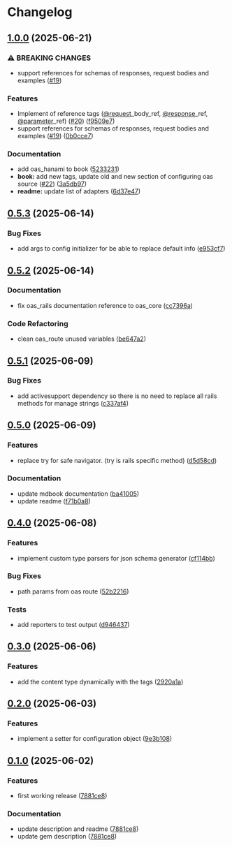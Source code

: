 # Changelog

## [1.0.0](https://github.com/a-chacon/oas_core/compare/oas_core/v0.5.3...oas_core/v1.0.0) (2025-06-21)


### ⚠ BREAKING CHANGES

* support references for schemas of responses, request bodies and examples ([#19](https://github.com/a-chacon/oas_core/issues/19))

### Features

* Implement of reference tags ([@request](https://github.com/request)_body_ref, [@response](https://github.com/response)_ref, [@parameter](https://github.com/parameter)_ref) ([#20](https://github.com/a-chacon/oas_core/issues/20)) ([f9509e7](https://github.com/a-chacon/oas_core/commit/f9509e7f45bce2634cba81bdc8f759afdc4975ac))
* support references for schemas of responses, request bodies and examples ([#19](https://github.com/a-chacon/oas_core/issues/19)) ([0b0cce7](https://github.com/a-chacon/oas_core/commit/0b0cce75abc142cb6cd529bca52517767177fa57))


### Documentation

* add oas_hanami to book ([5233231](https://github.com/a-chacon/oas_core/commit/52332312775654b3da972e6a785c361d980b1f5e))
* **book:** add new tags, update old and new section of configuring oas source ([#22](https://github.com/a-chacon/oas_core/issues/22)) ([3a5db97](https://github.com/a-chacon/oas_core/commit/3a5db9786e1dfed9cae85583b2c9dc3cccfe34d4))
* **readme:** update list of adapters ([6d37e47](https://github.com/a-chacon/oas_core/commit/6d37e4748ece2e36cb4574d398a117c08635ceef))

## [0.5.3](https://github.com/a-chacon/oas_core/compare/oas_core/v0.5.2...oas_core/v0.5.3) (2025-06-14)


### Bug Fixes

* add args to config initializer for be able to replace default info ([e953cf7](https://github.com/a-chacon/oas_core/commit/e953cf7b75e216e87811f42144ae1b042c17c4db))

## [0.5.2](https://github.com/a-chacon/oas_core/compare/oas_core/v0.5.1...oas_core/v0.5.2) (2025-06-14)


### Documentation

* fix oas_rails documentation reference to oas_core ([cc7396a](https://github.com/a-chacon/oas_core/commit/cc7396a25c34a49d3b7d6560ee0386633cbd0642))


### Code Refactoring

* clean oas_route unused variables ([be647a2](https://github.com/a-chacon/oas_core/commit/be647a20a383a0fabdd7c1622d8c472e44f93b51))

## [0.5.1](https://github.com/a-chacon/oas_core/compare/oas_core/v0.5.0...oas_core/v0.5.1) (2025-06-09)


### Bug Fixes

* add activesupport dependency so there is no need to replace all rails methods for manage strings ([c337af4](https://github.com/a-chacon/oas_core/commit/c337af403f9c3b8e658324f3b2f08abc816b75c7))

## [0.5.0](https://github.com/a-chacon/oas_core/compare/oas_core/v0.4.0...oas_core/v0.5.0) (2025-06-09)


### Features

* replace try for safe navigator. (try is rails specific method) ([d5d58cd](https://github.com/a-chacon/oas_core/commit/d5d58cddd018455471b0de83a165e990a5ed7154))


### Documentation

* update mdbook documentation ([ba41005](https://github.com/a-chacon/oas_core/commit/ba41005b257e5d3456b37ed8dfdb43cbfc77b179))
* update readme ([f71b0a8](https://github.com/a-chacon/oas_core/commit/f71b0a885590c9216cd666ccd31236686d9d8f35))

## [0.4.0](https://github.com/a-chacon/oas_core/compare/oas_core/v0.3.0...oas_core/v0.4.0) (2025-06-08)


### Features

* implement custom type parsers for json schema generator ([cf114bb](https://github.com/a-chacon/oas_core/commit/cf114bb0d009c78533287445225f06e6139a929d))


### Bug Fixes

* path params from oas route ([52b2216](https://github.com/a-chacon/oas_core/commit/52b2216b7f6a79a873b24efeafc502b94290b265))


### Tests

* add reporters to test output ([d946437](https://github.com/a-chacon/oas_core/commit/d946437190751b50936b955cbf16a6d80df6d264))

## [0.3.0](https://github.com/a-chacon/oas_core/compare/oas_core/v0.2.0...oas_core/v0.3.0) (2025-06-06)


### Features

* add the content type dynamically with the tags ([2920a1a](https://github.com/a-chacon/oas_core/commit/2920a1ad468d800993e7fceb66f0bf760ac85a37))

## [0.2.0](https://github.com/a-chacon/oas_core/compare/oas_core/v0.1.0...oas_core/v0.2.0) (2025-06-03)


### Features

* implement a setter for configuration object ([9e3b108](https://github.com/a-chacon/oas_core/commit/9e3b108d04ae573f150daed081ebb0c2b65f396f))

## [0.1.0](https://github.com/a-chacon/oas_core/compare/oas_core-v0.0.1...oas_core/v0.1.0) (2025-06-02)


### Features

* first working release ([7881ce8](https://github.com/a-chacon/oas_core/commit/7881ce848134763b262941b944bf9d904fa46c89))


### Documentation

* update description and readme ([7881ce8](https://github.com/a-chacon/oas_core/commit/7881ce848134763b262941b944bf9d904fa46c89))
* update gem description ([7881ce8](https://github.com/a-chacon/oas_core/commit/7881ce848134763b262941b944bf9d904fa46c89))
